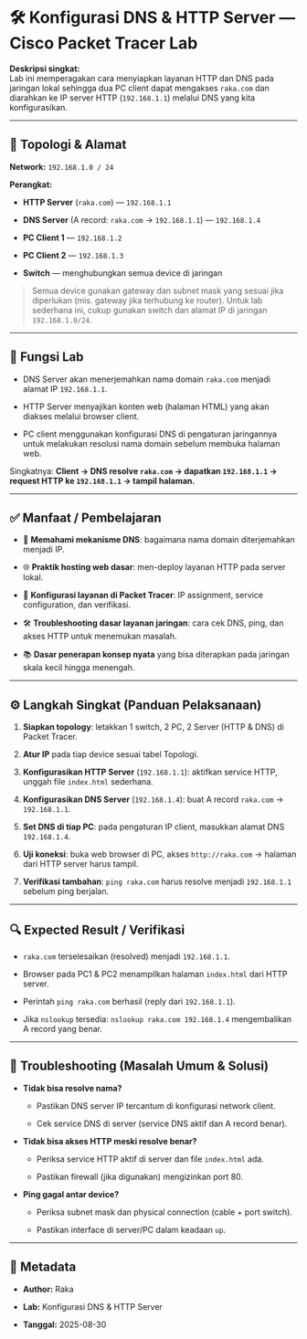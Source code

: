 # 🛠️ Konfigurasi DNS & HTTP Server — Cisco Packet Tracer Lab

**Deskripsi singkat:**  
Lab ini memperagakan cara menyiapkan layanan HTTP dan DNS pada jaringan lokal sehingga dua PC client dapat mengakses `raka.com` dan diarahkan ke IP server HTTP (`192.168.1.1`) melalui DNS yang kita konfigurasikan.

---

## 🔌 Topologi & Alamat

**Network:** `192.168.1.0 / 24`

**Perangkat:**

- **HTTP Server** (`raka.com`) — `192.168.1.1`
    
- **DNS Server** (A record: `raka.com` → `192.168.1.1`) — `192.168.1.4`
    
- **PC Client 1** — `192.168.1.2`
    
- **PC Client 2** — `192.168.1.3`
    
- **Switch** — menghubungkan semua device di jaringan
    

> Semua device gunakan gateway dan subnet mask yang sesuai jika diperlukan (mis. gateway jika terhubung ke router). Untuk lab sederhana ini, cukup gunakan switch dan alamat IP di jaringan `192.168.1.0/24`.

---

## 🔬 Fungsi Lab

- DNS Server akan menerjemahkan nama domain `raka.com` menjadi alamat IP `192.168.1.1`.
    
- HTTP Server menyajikan konten web (halaman HTML) yang akan diakses melalui browser client.
    
- PC client menggunakan konfigurasi DNS di pengaturan jaringannya untuk melakukan resolusi nama domain sebelum membuka halaman web.
    

Singkatnya: **Client → DNS resolve `raka.com` → dapatkan `192.168.1.1` → request HTTP ke `192.168.1.1` → tampil halaman.**

---

## ✅ Manfaat / Pembelajaran

- 🔎 **Memahami mekanisme DNS**: bagaimana nama domain diterjemahkan menjadi IP.
    
- 🌐 **Praktik hosting web dasar**: men-deploy layanan HTTP pada server lokal.
    
- 🧭 **Konfigurasi layanan di Packet Tracer**: IP assignment, service configuration, dan verifikasi.
    
- 🛠️ **Troubleshooting dasar layanan jaringan**: cara cek DNS, ping, dan akses HTTP untuk menemukan masalah.
    
- 📚 **Dasar penerapan konsep nyata** yang bisa diterapkan pada jaringan skala kecil hingga menengah.
    

---

## ⚙️ Langkah Singkat (Panduan Pelaksanaan)

1. **Siapkan topology**: letakkan 1 switch, 2 PC, 2 Server (HTTP & DNS) di Packet Tracer.
    
2. **Atur IP** pada tiap device sesuai tabel Topologi.
    
3. **Konfigurasikan HTTP Server** (`192.168.1.1`): aktifkan service HTTP, unggah file `index.html` sederhana.
    
4. **Konfigurasikan DNS Server** (`192.168.1.4`): buat A record `raka.com` → `192.168.1.1`.
    
5. **Set DNS di tiap PC**: pada pengaturan IP client, masukkan alamat DNS `192.168.1.4`.
    
6. **Uji koneksi**: buka web browser di PC, akses `http://raka.com` → halaman dari HTTP server harus tampil.
    
7. **Verifikasi tambahan**: `ping raka.com` harus resolve menjadi `192.168.1.1` sebelum ping berjalan.
    

---

## 🔍 Expected Result / Verifikasi

- `raka.com` terselesaikan (resolved) menjadi `192.168.1.1`.
    
- Browser pada PC1 & PC2 menampilkan halaman `index.html` dari HTTP server.
    
- Perintah `ping raka.com` berhasil (reply dari `192.168.1.1`).
    
- Jika `nslookup` tersedia: `nslookup raka.com 192.168.1.4` mengembalikan A record yang benar.
    

---

## 🛟 Troubleshooting (Masalah Umum & Solusi)

- **Tidak bisa resolve nama?**
    
    - Pastikan DNS server IP tercantum di konfigurasi network client.
        
    - Cek service DNS di server (service DNS aktif dan A record benar).
        
- **Tidak bisa akses HTTP meski resolve benar?**
    
    - Periksa service HTTP aktif di server dan file `index.html` ada.
        
    - Pastikan firewall (jika digunakan) mengizinkan port 80.
        
- **Ping gagal antar device?**
    
    - Periksa subnet mask dan physical connection (cable + port switch).
        
    - Pastikan interface di server/PC dalam keadaan `up`.
        

---

## 📌 Metadata

- **Author:** Raka
    
- **Lab:** Konfigurasi DNS & HTTP Server
    
- **Tanggal:** 2025-08-30
    
